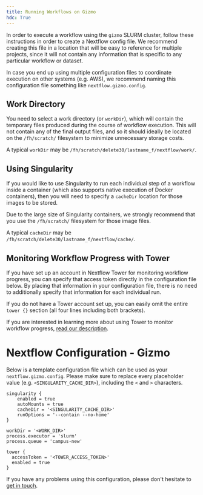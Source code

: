 ```yaml
---
title: Running Workflows on Gizmo
hdc: True
---
```


In order to execute a workflow using the `gizmo` SLURM cluster, follow these
instructions in order to create a Nextflow config file. We recommend creating
this file in a location that will be easy to reference for multiple projects,
since it will not contain any information that is specific to any particular
workflow or dataset.

In case you end up using multiple configuration files to coordinate execution
on other systems (e.g. AWS), we recommend naming this configuration file
something like `nextflow.gizmo.config`.

## Work Directory

You need to select a work directory (or `workDir`), which will contain the temporary
files produced during the course of workflow execution. This will not contain
any of the final output files, and so it should ideally be located on the
`/fh/scratch/` filesystem to minimize unnecessary storage costs.

A typical `workDir` may be `/fh/scratch/delete30/lastname_f/nextflow/work/`.

## Using Singularity

If you would like to use Singularity to run each individual step of a workflow
inside a container (which also supports native execution of Docker containers),
then you will need to specify a `cacheDir` location for those images to be stored.

Due to the large size of Singularity containers, we strongly recommend that
you use the `/fh/scratch/` filesystem for those image files.

A typical `cacheDir` may be `/fh/scratch/delete30/lastname_f/nextflow/cache/`.

## Monitoring Workflow Progress with Tower

If you have set up an account in Nextflow Tower for monitoring workflow progress,
you can specify that access token directly in the configuration file below.
By placing that information in your configuration file, there is no need to
additionally specify that information for each individual run.

If you do not have a Tower account set up, you can easily omit the entire
`tower {}` section (all four lines including both brackets).

If you are interested in learning more about using Tower to monitor workflow progress,
[read our description](/hdc/workflows/running/tower).

# Nextflow Configuration - Gizmo

Below is a template configuration file which can be used as your `nextflow.gizmo.config`.
Please make sure to replace every placeholder value (e.g. `<SINGULARITY_CACHE_DIR>`),
including the `<` and `>` characters.

```
singularity {
    enabled = true
    autoMounts = true
    cacheDir = '<SINGULARITY_CACHE_DIR>'
    runOptions = '--contain --no-home'
}

workDir = '<WORK_DIR>'
process.executor = 'slurm'
process.queue = 'campus-new'

tower {
  accessToken = '<TOWER_ACCESS_TOKEN>'
  enabled = true
}
```

If you have any problems using this configuration, please don't hesitate to
[get in touch](mailto:sminot@fredhutch.org).